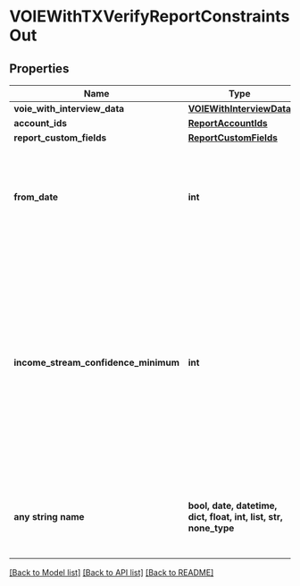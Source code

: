 # VOIEWithTXVerifyReportConstraintsOut


## Properties
Name | Type | Description | Notes
------------ | ------------- | ------------- | -------------
**voie_with_interview_data** | [**VOIEWithInterviewData**](VOIEWithInterviewData.md) |  | 
**account_ids** | [**ReportAccountIds**](ReportAccountIds.md) |  | [optional] 
**report_custom_fields** | [**ReportCustomFields**](ReportCustomFields.md) |  | [optional] 
**from_date** | **int** | A date in Unix epoch time (in seconds). See: [Handling Epoch Dates and Times](https://developer.mastercard.com/open-banking-us/documentation/codes-and-formats/). | [optional] 
**income_stream_confidence_minimum** | **int** | Include income streams in the report, based on the income stream&#39;s confidence score. For example, Use the value 50 to include only income streams with a confidence score of 50 or higher. | [optional] 
**any string name** | **bool, date, datetime, dict, float, int, list, str, none_type** | any string name can be used but the value must be the correct type | [optional]

[[Back to Model list]](../README.md#documentation-for-models) [[Back to API list]](../README.md#documentation-for-api-endpoints) [[Back to README]](../README.md)



